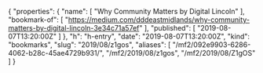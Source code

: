 {
  "properties": {
    "name": [
      "Why Community Matters by Digital Lincoln"
    ],
    "bookmark-of": [
      "https://medium.com/dddeastmidlands/why-community-matters-by-digital-lincoln-3e34c71a57ef"
    ],
    "published": [
      "2019-08-07T13:20:00Z"
    ]
  },
  "h": "h-entry",
  "date": "2019-08-07T13:20:00Z",
  "kind": "bookmarks",
  "slug": "2019/08/z1gos",
  "aliases": [
    "/mf2/092e9903-6286-4062-b28c-45ae4729b931/",
    "/mf2/2019/08/z1gos",
    "/mf2/2019/08/Z1gOS"
  ]
}
